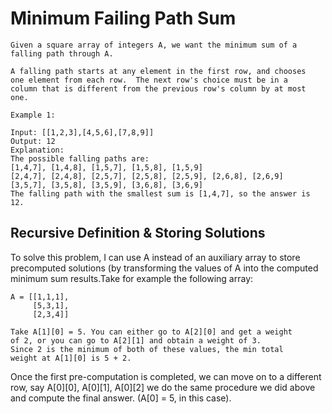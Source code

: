 # Minimum Failing Path Sum

```
Given a square array of integers A, we want the minimum sum of a
falling path through A.

A falling path starts at any element in the first row, and chooses
one element from each row.  The next row's choice must be in a
column that is different from the previous row's column by at most one.

Example 1:

Input: [[1,2,3],[4,5,6],[7,8,9]]
Output: 12
Explanation:
The possible falling paths are:
[1,4,7], [1,4,8], [1,5,7], [1,5,8], [1,5,9]
[2,4,7], [2,4,8], [2,5,7], [2,5,8], [2,5,9], [2,6,8], [2,6,9]
[3,5,7], [3,5,8], [3,5,9], [3,6,8], [3,6,9]
The falling path with the smallest sum is [1,4,7], so the answer is 12.
```

## Recursive Definition & Storing Solutions

To solve this problem, I can use A instead of an auxiliary
array to store precomputed solutions (by transforming the
values of A into the computed minimum sum results.Take for
example the following array:

```
A = [[1,1,1],
     [5,3,1],
     [2,3,4]]

Take A[1][0] = 5. You can either go to A[2][0] and get a weight
of 2, or you can go to A[2][1] and obtain a weight of 3.
Since 2 is the minimum of both of these values, the min total
weight at A[1][0] is 5 + 2.
```
Once the first pre-computation is completed, we can move on
to a different row, say A[0][0], A[0][1], A[0][2] we do the same
procedure we did above and compute the final answer. (A[0] = 5,
in this case).